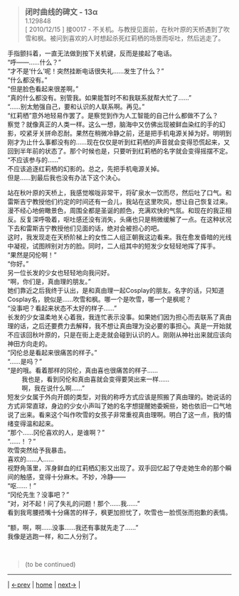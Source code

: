 > <big> **闭时曲线的碑文 - 13α** </big>  
> 1.129848  
> [ 2010/12/15 ] 接0017 - 不关机。与教授见面前，在秋叶原的天桥遇到了吹雪和枫。被问到喜欢的人时想起杀死红莉栖的场景而呕吐，然后逃走了。  

手指颤抖着，一直无法做到按下关机键，反而是接起了电话。  
“呼——……什么？”  
“才不是‘什么’呢！突然挂断电话很失礼……发生了什么？”  
“什么都没有。”  
“但是脸色看起来很差啊。”  
“真的什么都没有。别管我。如果能暂时不和我联系就帮大忙了……”  
“……别太勉强自己，要和认识的人联系啊。再见。”  
“红莉栖”意外地轻易作罢了。是察觉到作为人工智能的自己什么都做不了么？  
察觉？就像真正的人类一样。这么一想，脑海中又仿佛出现被鲜血染红的手的幻影，咬紧牙关拼命忍耐。果然在稍微冷静之前，还是把手机电源关掉为好。明明到刚才为止什么事都没有的……现在仅仅是听到红莉栖的声音就会变得恐慌起来，又回到半年前的状态了。那个时候也是，只要听到红莉栖的名字就会变得摇摆不定。  
“不应该参与的……”  
不应该追逐红莉栖的幻影的。总之，先把手机电源关掉。  
但是……到最后我也没有办法下这个决心。  

站在秋叶原的天桥上，我感觉喉咙非常干，将矿泉水一饮而尽，然后吐了口气。和雷斯吉宁教授他们约定的时间还有一会儿，我站在这里吹风，想让自己恢复过来。漫不经心地俯瞰景色，周围全都是圣诞的颜色，充满欢快的气氛。和现在的我正相反。反复深呼吸着，呕吐感还没有消失，头痛也只是稍微缓解了一点。在这种状况下去和雷斯吉宁教授他们见面的话，绝对会被担心的吧。  
这时，我发现走在天桥阶梯上的女性二人组正朝我这边看来。我在愈发昏暗的光线中凝视，试图辨别对方的脸。同时，二人组其中的短发少女轻轻地挥了挥手。  
“果然是冈伦啊！”  
“你好。”  
另一位长发的少女也轻轻地向我问好。  
“啊，你们是，真由理的朋友。”  
她们靠近之后我终于认出，是和真由理一起Cosplay的朋友。名字的话，只知道Cosplay名，貌似是……吹雪和枫。哪一个是吹雪，哪一个是枫呢？  
“没事吧？看起来状态不太好的样子……”  
长发的少女温柔地关心着我，我连忙表示没事。如果她们因为担心而去联系了真由理的话，之后还要费力去解释，我不想让真由理为没必要的事担心。真是一开始就不应该回秋叶原的，只是在街上走走就会碰到认识的人。刚刚从神社出来就应该向神田方向走的。  
“冈伦总是看起来很痛苦的样子。”  
“……是吗？”  
“是的哦。看着那样的冈伦，真由喜也很痛苦的样子……  
&emsp;&emsp; 我也是，看到冈伦和真由喜就会变得要哭出来一样……  
&emsp;&emsp; 啊，我在说什么啊……”  
短发少女属于外向开朗的类型，对我的称呼方式应该是照搬了真由理的。她说话的方式非常直球，身边的少女小声叫了她的名字想提醒她委婉些，她也依旧一口气地说了出来。看来这个叫作吹雪的女孩子非常重视真由理啊。明白了这一点，我的情绪变得温和起来。  
“那个……冈伦喜欢的人，是谁啊？”  
“……！？”  
吹雪突然给予我暴击。  
喜欢的……人……  
视野角落里，浑身鲜血的红莉栖幻影又出现了。双手回忆起了夺走她生命的那个瞬间的触感，变得十分麻木。不妙，冷静——  
“呕……！”  
“冈伦先生？没事吧？”  
“对，对不起！问了失礼的问题！那个……我……”  
看到我弯腰捂嘴十分痛苦的样子，枫更加担忧了，吹雪也一脸慌张而抱歉的表情。  

“额，啊，啊……没事……我还有事就先走了……”  
我像是逃跑一样，和二人分别了。  


<br/>

> (to be continued)
---

| [←prev](./0017) | [home](../../) | [next→](./0019) |
